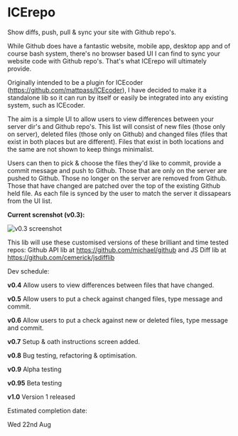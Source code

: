 ICErepo
=======

Show diffs, push, pull &amp; sync your site with Github repo's.

While Github does have a fantastic website, mobile app, desktop app and of course bash system, there's no browser based UI I can find to sync your website code with Github repo's. That's what ICErepo will ultimately provide.

Originally intended to be a plugin for ICEcoder (https://github.com/mattpass/ICEcoder), I have decided to make it a standalone lib so it can run by itself or easily be integrated into any existing system, such as ICEcoder.

The aim is a simple UI to allow users to view differences between your server dir's and Github repo's. This list will consist of new files (those only on server), deleted files (those only on Github) and changed files (files that exist in both places but are different). Files that exist in both locations and the same are not shown to keep things minimalist.

Users can then to pick & choose the files they'd like to commit, provide a commit message and push to Github. Those that are only on the server are pushed to Github. Those no longer on the server are removed from Github. Those that have changed are patched over the top of the existing Github held file. As each file is synced by the user to match the server it dissapears from the UI list.

**Current screnshot (v0.3):**

<img src="http://www.icecoder.net/github/v03.jpg" alt="v0.3 screenshot">

This lib will use these customised versions of these brilliant and time tested repos: Github API lib at https://github.com/michael/github and JS Diff lib at https://github.com/cemerick/jsdifflib

Dev schedule:

**v0.4**
Allow users to view differences between files that have changed.

**v0.5**
Allow users to put a check against changed files, type message and commit.

**v0.6**
Allow users to put a check against new or deleted files, type message and commit.

**v0.7**
Setup & oath instructions screen added.

**v0.8**
Bug testing, refactoring & optimisation.

**v0.9**
Alpha testing

**v0.95**
Beta testing

**v1.0**
Version 1 released

Estimated completion date:

Wed 22nd Aug